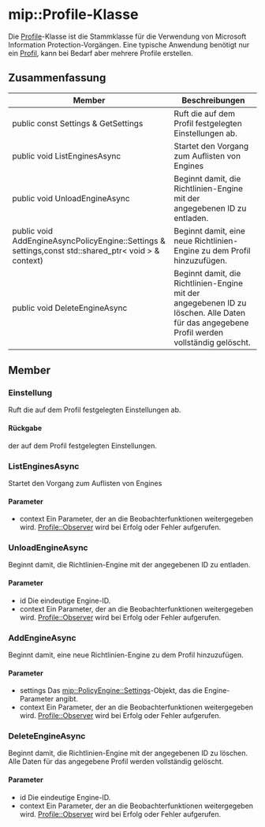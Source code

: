 # <a name="class-mipprofile"></a>mip::Profile-Klasse 
Die [Profile](#classmip_1_1_profile)-Klasse ist die Stammklasse für die Verwendung von Microsoft Information Protection-Vorgängen. Eine typische Anwendung benötigt nur ein [Profil](#classmip_1_1_profile), kann bei Bedarf aber mehrere Profile erstellen.
## <a name="summary"></a>Zusammenfassung
 Member                        | Beschreibungen                                
--------------------------------|---------------------------------------------
public const Settings & GetSettings | Ruft die auf dem Profil festgelegten Einstellungen ab.
public void ListEnginesAsync | Startet den Vorgang zum Auflisten von Engines
public void UnloadEngineAsync | Beginnt damit, die Richtlinien-Engine mit der angegebenen ID zu entladen.
public void AddEngineAsyncPolicyEngine::Settings & settings,const std::shared_ptr< void > & context) | Beginnt damit, eine neue Richtlinien-Engine zu dem Profil hinzuzufügen.
public void DeleteEngineAsync | Beginnt damit, die Richtlinien-Engine mit der angegebenen ID zu löschen. Alle Daten für das angegebene Profil werden vollständig gelöscht.
## <a name="members"></a>Member
### <a name="settings"></a>Einstellung
Ruft die auf dem Profil festgelegten Einstellungen ab.
#### <a name="returns"></a>Rückgabe
der auf dem Profil festgelegten Einstellungen.
### <a name="listenginesasync"></a>ListEnginesAsync
Startet den Vorgang zum Auflisten von Engines
#### <a name="parameters"></a>Parameter
* context Ein Parameter, der an die Beobachterfunktionen weitergegeben wird. 
[Profile::Observer](#classmip_1_1_profile_1_1_observer) wird bei Erfolg oder Fehler aufgerufen.
### <a name="unloadengineasync"></a>UnloadEngineAsync
Beginnt damit, die Richtlinien-Engine mit der angegebenen ID zu entladen.
#### <a name="parameters"></a>Parameter
* id Die eindeutige Engine-ID. 
* context Ein Parameter, der an die Beobachterfunktionen weitergegeben wird. 
[Profile::Observer](#classmip_1_1_profile_1_1_observer) wird bei Erfolg oder Fehler aufgerufen.
### <a name="addengineasync"></a>AddEngineAsync
Beginnt damit, eine neue Richtlinien-Engine zu dem Profil hinzuzufügen.
#### <a name="parameters"></a>Parameter
* settings Das [mip::PolicyEngine::Settings](#classmip_1_1_policy_engine_1_1_settings)-Objekt, das die Engine-Parameter angibt. 
* context Ein Parameter, der an die Beobachterfunktionen weitergegeben wird. 
[Profile::Observer](#classmip_1_1_profile_1_1_observer) wird bei Erfolg oder Fehler aufgerufen.
### <a name="deleteengineasync"></a>DeleteEngineAsync
Beginnt damit, die Richtlinien-Engine mit der angegebenen ID zu löschen. Alle Daten für das angegebene Profil werden vollständig gelöscht.
#### <a name="parameters"></a>Parameter
* id Die eindeutige Engine-ID. 
* context Ein Parameter, der an die Beobachterfunktionen weitergegeben wird. 
[Profile::Observer](#classmip_1_1_profile_1_1_observer) wird bei Erfolg oder Fehler aufgerufen.